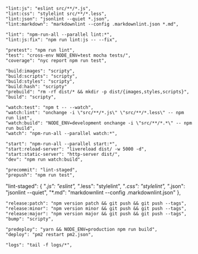     "lint:js": "eslint src/**/*.js",
    "lint:css": "stylelint src/**/*.less",
    "lint:json": "jsonlint --quiet *.json",
    "lint:markdown": "markdownlint --config .markdownlint.json *.md",

    "lint": "npm-run-all --parallel lint:*",
    "lint:js:fix": "npm run lint:js -- --fix",

    "pretest": "npm run lint",
    "test": "cross-env NODE_ENV=test mocha tests/",
    "coverage": "nyc report npm run test",

    "build:images": "scripty",
    "build:scripts": "scripty",
    "build:styles": "scripty",
    "build:hash": "scripty"
    "prebuild": "rm -rf dist/* && mkdir -p dist/{images,styles,scripts}",
    "build": "scripty",

    "watch:test": "npm t -- --watch",
    "watch:lint": "onchange -i \"src/**/*.js\" \"src/**/*.less\" -- npm run lint",
    "watch:build": "NODE_ENV=development onchange -i \"src/**/*.*\" -- npm run build",
    "watch": "npm-run-all --parallel watch:*",

    "start": "npm-run-all --parallel start:*",
    "start:reload-server": "livereload dist/ -w 5000 -d",
    "start:static-server": "http-server dist/",
    "dev": "npm run watch:build",

    "precommit": "lint-staged",
    "prepush": "npm run test",
  "lint-staged": {
    "*.js": "eslint",
    "*.less": "stylelint",
    "*.css": "stylelint",
    "*.json": "jsonlint --quiet",
    "*.md": "markdownlint --config .markdownlint.json"
  },

    "release:patch": "npm version patch && git push && git push --tags",
    "release:minor": "npm version minor && git push && git push --tags",
    "release:major": "npm version major && git push && git push --tags",
    "bump": "scripty",

    "predeploy": "yarn && NODE_ENV=production npm run build",
    "deploy": "pm2 restart pm2.json",

    "logs": "tail -f logs/*",